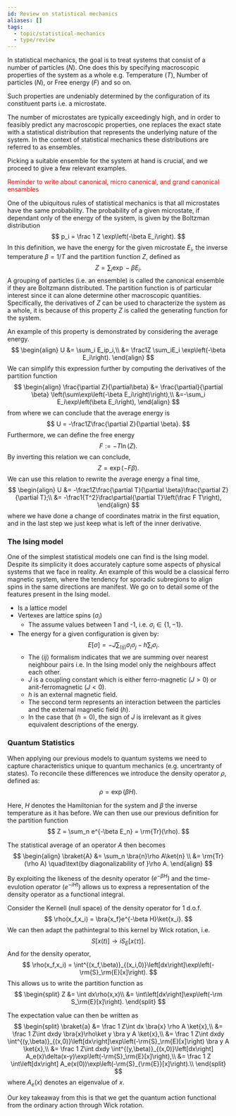 ```yaml
---
id: Review on statistical mechanics
aliases: []
tags:
  - topic/statistical-mechanics
  - type/review
---
```


In statistical mechanics, the goal is to treat systems that consist of a number of particles $(N)$. One does this by specifying macroscopic properties of the system as a whole e.g. Temperature $(T)$, Number of particles $(N)$, or Free energy $(F)$ and so on.

Such properties are undeniably determined by the configuration of its constituent parts i.e. a microstate.

The number of microstates are typically exceedingly high, and in order to feasibly predict any macroscopic properties, one replaces the exact state with a statistical distribution that represents the underlying nature of the system. In the context of statistical mechanics these distributions are referred to as ensembles.

Picking a suitable ensemble for the system at hand is crucial, and we proceed to give a few relevant examples.

<span style="color:red;"> Reminder to write about canonical, micro canonical, and grand canonical ensambles</span>

One of the ubiquitous rules of statistical mechanics is that all microstates have the same probability. The probability of a given microstate, if dependant only of the energy of the system, is given by the Boltzman distribution
$$
p_i = \frac 1 Z \exp\left(-\beta E_i\right).
$$
In this definition, we have the energy for the given microstate $E_i$, the inverse temperature $\beta = 1/T$ and the partition function $Z$, defined as
$$
Z = \sum_i\exp-\beta E_i.
$$
A grouping of particles (i.e. an ensemble) is called the canonical ensemble if they are Boltzmann distributed. The partition function is of particular interest since it can alone determine other macroscopic quantities. Specifically, the derivatives of $Z$ can be used to characterize the system as a whole, it is because of this property $Z$ is called the generating function for the system.

An example of this property is demonstrated by considering the average energy.
$$
\begin{align}
U &= \sum_i E_ip_i,\\
&= \frac1Z \sum_iE_i \exp\left(-\beta E_i\right).
\end{align}
$$
We can simplify this expression further by computing the derivatives of the partition function
$$
\begin{align}
\frac{\partial Z}{\partial\beta} &= \frac{\partial}{\partial \beta} \left(\sum\exp\left(-\beta E_i\right)\right),\\
&=-\sum_i E_i\exp\left(\beta E_i\right),
\end{align}
$$
from where we can conclude that the average energy is
$$
U = -\frac1Z\frac{\partial Z}{\partial \beta}.
$$
Furthermore, we can define the free energy
$$
F := -T\ln\left(Z\right).
$$
By inverting this relation we can conclude,
$$
Z = \exp \left(- F\beta\right).
$$
We can use this relation to rewrite the average energy a final time,
$$
\begin{align}
U &= -\frac1Z\frac{\partial T}{\partial \beta}\frac{\partial Z}{\partial T};\\
&= -\frac1{T^2}\frac\partial{\partial T}\left(\frac F T\right),
\end{align}
$$
where we have done a change of coordinates matrix in the first equation, and in the last step we just keep what is left of the inner derivative.
### The Ising model


One of the simplest statistical models one can find is the Ising model. Despite its simplicity it does accurately capture some aspects of physical systems that we face in reality. An example of this would be a classical ferro magnetic system, where the tendency for sporadic subregions to align spins in the same directions are manifest. We go on to detail some of the features present in the Ising model.

* Is a lattice model
* Vertexes are lattice spins $(\sigma_i)$
    * The assume values between 1 and -1, i.e. $\sigma_i \in \{1,-1\}.$
* The energy for a given configuration is given by: $$ E[\sigma] = - J\sum_{\left<ij\right>}\sigma_i\sigma_j-h\sum_i\sigma_i. $$
    * The $\left<ij\right>$ formalism indicates that we are summing over nearest neighbour pairs i.e. In the Ising model only the neighbours affect each other.
    * $J$ is a coupling constant which is either ferro-magnetic $(J>0)$ or anit-ferromagnetic $(J<0)$.
    * $h$ is an external magnetic field.
    * The seccond term represents an interaction between the particles and the external magnetic field $(h)$.
    * In the case that $(h=0)$, the sign of $J$ is irrelevant as it gives equivalent descriptions of the energy.


### Quantum Statistics
When applying our previous models to quantum systems we need to capture characteristics unique to quantum mechanics (e.g. uncertranty of states). To reconcile these differences we introduce the density operator $\rho$, defined as:
$$
\rho = \exp(\beta H).
$$

Here, $H$ denotes the Hamiltonian for the system and $\beta$ the inverse temperature as it has before. We can then use our previous definition for the partition function
$$
Z = \sum_n e^{-\beta E_n} = \rm{Tr}(\rho).
$$

The statistical average of an operator $A$ then becomes
$$
    \begin{align}
        \braket{A} &= \sum_n \bra{n}\rho A\ket{n} \\
                   &= \rm{Tr}(\rho A) \quad\text{by diagonalizability of }\rho A.
    \end{align}
$$

By exploiting the likeness of the desnity operator $(e^{-\beta H})$ and the time-evulotion operator $(e^{-iHt})$ allows us to express a representation of the density operator as a functional integral.

Consider the Kernell (null space) of the density operator for 1 d.o.f.
$$
\rho(x_f,x_i) = \bra{x_f}e^{-\beta H}\ket{x_i}.
$$
We can then adapt the pathintegral to this kernel by Wick rotation, i.e.
$$
S[x(t)]\to iS_E[x(\tau)].
$$
And for the density operator,
$$
\rho(x_f,x_i) = \int^{(x_f,\beta)}_{(x_i,0)}\left[dx\right]\exp\left(-\rm{S}_\rm{E}[x]\right).
$$
This allows us to write the partition function as
$$
\begin{split}
Z &= \int dx\rho(x,x)\\
  &= \int\left[dx\right]\exp\left(-\rm S_\rm{E}[x]\right).
\end{split}
$$

The expectation value can then be written as
$$
\begin{split}
\braket{a} &= \frac 1 Z\int dx \bra{x} \rho A \ket{x},\\
           &= \frac 1 Z\int dxdy \bra{x}\rho\ket y \bra y  A \ket{x},\\
           &= \frac 1 Z\int dxdy  \int^{(y,\beta)}_{(x,0)}\left[dx\right]\exp\left(-\rm{S}_\rm{E}[x]\right) \bra y  A \ket{x},\\
           &= \frac 1 Z\int dxdy  \int^{(y,\beta)}_{(x,0)}\left[dx\right] A_e(x)\delta(x-y)\exp\left(-\rm{S}_\rm{E}[x]\right),\\
           &= \frac 1 Z \int\left[dx\right] A_e(x(0))\exp\left(-\rm{S}_{\rm{E}}[x]\right).\\
\end{split}
$$
where $A_e(x)$ denotes an eigenvalue of $x$.

Our key takeaway from this is that we get the quantum action functional from the ordinary action through Wick rotation.
